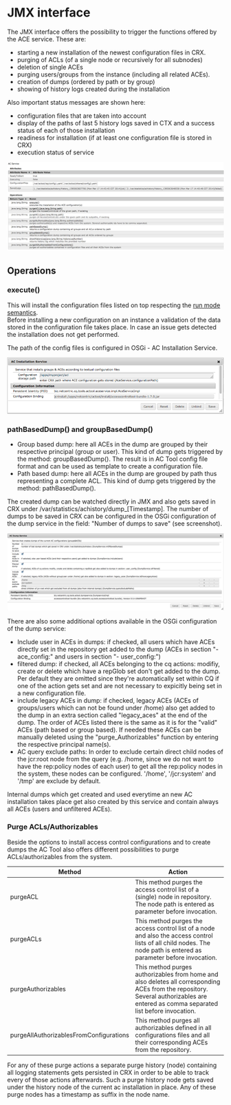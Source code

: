 # JMX interface

The JMX interface offers the possibility to trigger the functions offered by the ACE service. These are:

* starting a new installation of the newest configuration files in CRX.
* purging of ACLs (of a single node or recursively for all subnodes)
* deletion of single ACEs
* purging users/groups from the instance (including all related ACEs).
* creation of dumps (ordered by path or by group)
* showing of history logs created during the installation

Also important status messages are shown here:

* configuration files that are taken into account
* display of the paths of last 5 history logs saved in CTX and a success status of each of those installation
* readiness for installation (if at least one configuration file is stored in CRX)
* execution status of service

<img src="images/ac-service.png">
    
## Operations

### execute()

This will install the configuration files listed on top respecting the [run mode semantics](Configuration.md).    
Before installing a new configuration on an instance a validation of the data stored in the configuration file takes place. In case an issue gets detected the installation does not get performed.

The path of the config files is configured in OSGi - AC Installation Service.

<img src="images/installation-service.png">

### pathBasedDump() and groupBasedDump()

* Group based dump: here all ACEs in the dump are grouped by their respective principal (group or user). This kind of dump gets triggered by the method: groupBasedDump(). The result is in AC Tool config file format and can be used as template to create a configuration file.
* Path based dump: here all ACEs in the dump are grouped by path thus representing a complete ACL. This kind of dump gets triggered by the method: pathBasedDump().

The created dump can be watched directly in JMX and also gets saved in CRX under /var/statistics/achistory/dump_[Timestamp]. The number of dumps to be saved in CRX can be configured in the OSGi configuration of the dump service in the field: "Number of dumps to save" (see screenshot).

<img src="images/dump-service.png">

There are also some additional options available in the OSGi configuration of the dump service:

* Include user in ACEs in dumps: if checked, all users which have ACEs directly set in the repository get added to the dump (ACEs in section "- ace_config:" and users in section "- user_config:")
* filtered dump: if checked, all ACEs belonging to the cq actions: modifiy, create or delete which have a repGlob set don't get added to the dump. Per default they are omitted since they're automatically set within CQ if one of the action gets set and are not necessary to expicitly being set in a new configuration file.
* include legacy ACEs in dump: if checked, legacy ACEs (ACEs of groups/users which can not be found under /home) also get added to the dump in an extra section called "legacy_aces" at the end of the dump. The order of ACEs listed there is the same as it is for the "valid" ACEs (path based or group based). If needed these ACEs can be manually deleted using the "purge_Authorizables" function by entering the respective principal name(s).
* AC query exclude paths: In order to exclude certain direct child nodes of the jcr:root node from the query (e.g. /home, since we do not want to have the rep:policy nodes of each user) to get all the rep:policy nodes in the system, these nodes can be configured. '/home', '/jcr:system' and '/tmp' are exclude by default.

Internal dumps which get created and used everytime an new AC installation takes place get also created by this service and contain always all ACEs (users and unfiltered ACEs).

### Purge ACLs/Authorizables

Beside the options to install access control configurations and to create dumps the AC Tool also offers different possibilities to purge ACLs/authorizables from the system.

Method | Action
--- | ---
purgeACL | This method purges the access control list of a (single) node in repository. The node path is entered as parameter before invocation.
purgeACLs | This method purges the access control list of a node and also the access control lists of all child nodes. The node path is entered as parameter before invocation.
purgeAuthorizables | This method purges authorizables from home and also deletes all corresponding ACEs from the repository. Several authorizables are entered as comma separated list before invocation.
purgeAllAuthorizablesFromConfigurations | This method purges all authorizables defined in all configurations files and all their corresponding ACEs from the repository.

For any of these purge actions a separate purge history (node) containing all logging statements gets persisted in CRX in order to be able to track every of those actions afterwards. Such a purge history node gets saved under the history node of the current ac installation in place. Any of these purge nodes has a timestamp as suffix in the node name.

